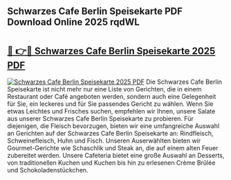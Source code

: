 ## Schwarzes Cafe Berlin Speisekarte PDF Download Online 2025 rqdWL

# <h2><a href="http://gcagkg7.nevu.top/?p=Schwarzes+Cafe+Berlin+Speisekarte">🔗 👉🔴 Schwarzes Cafe Berlin Speisekarte 2025 PDF</a></h2>

[![Schwarzes Cafe Berlin Speisekarte 2025 PDF](https://i.imgur.com/dBaPXMq.png)](http://gcagkg7.nevu.top/?p=Schwarzes+Cafe+Berlin+Speisekarte)
Die Schwarzes Cafe Berlin Speisekarte ist nicht mehr nur eine Liste von Gerichten, die in einem Restaurant oder Café angeboten werden, sondern auch eine Gelegenheit für Sie, ein leckeres und für Sie passendes Gericht zu wählen. Wenn Sie etwas Leichtes und Frisches suchen, empfehlen wir Ihnen, unsere Salate aus unserer Schwarzes Cafe Berlin Speisekarte zu probieren. Für diejenigen, die Fleisch bevorzugen, bieten wir eine umfangreiche Auswahl an Gerichten auf der Schwarzes Cafe Berlin Speisekarte an: Rindfleisch, Schweinefleisch, Huhn und Fisch. Unseren Auserwählten bieten wir Gourmet-Gerichte wie Schaschlik und Steak an, die auf einem alten Feuer zubereitet werden. Unsere Cafeteria bietet eine große Auswahl an Desserts, von traditionellen Kuchen und Kuchen bis hin zu erlesenen Crème Brûlée und Schokoladenstückchen.
